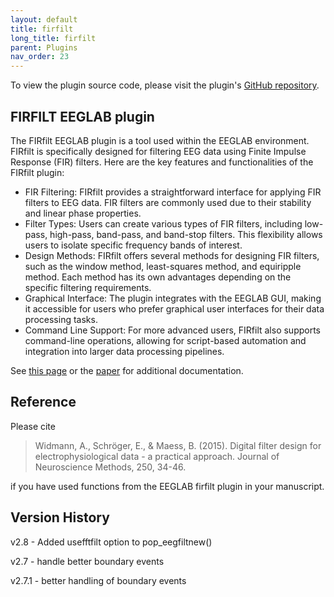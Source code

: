 ```yaml
---
layout: default
title: firfilt
long_title: firfilt
parent: Plugins
nav_order: 23
---
```

To view the plugin source code, please visit the plugin's [GitHub repository](https://github.com/sccn/firfilt).

FIRFILT EEGLAB plugin
-------------
The FIRfilt EEGLAB plugin is a tool used within the EEGLAB environment. FIRfilt is specifically designed for filtering EEG data using Finite Impulse Response (FIR) filters. Here are the key features and functionalities of the FIRfilt plugin:

* FIR Filtering: FIRfilt provides a straightforward interface for applying FIR filters to EEG data. FIR filters are commonly used due to their stability and linear phase properties.
* Filter Types: Users can create various types of FIR filters, including low-pass, high-pass, band-pass, and band-stop filters. This flexibility allows users to isolate specific frequency bands of interest.
* Design Methods: FIRfilt offers several methods for designing FIR filters, such as the window method, least-squares method, and equiripple method. Each method has its own advantages depending on the specific filtering requirements.
* Graphical Interface: The plugin integrates with the EEGLAB GUI, making it accessible for users who prefer graphical user interfaces for their data processing tasks.
* Command Line Support: For more advanced users, FIRfilt also supports command-line operations, allowing for script-based automation and integration into larger data processing pipelines.
 
See [this page](https://eeglab.org/others/Firfilt_FAQ.html) or the [paper](https://home.uni-leipzig.de/biocog/eprints/widmann_a2015jneuroscimeth250_34.pdf) for additional documentation.

Reference
-------------
Please cite

> Widmann, A., Schröger, E., & Maess, B. (2015). Digital filter design for electrophysiological data - a practical approach. Journal of Neuroscience Methods, 250, 34-46.

if you have used functions from the EEGLAB firfilt plugin in your manuscript.

Version History
---------------
v2.8 - Added usefftfilt option to pop_eegfiltnew()

v2.7 - handle better boundary events

v2.7.1 - better handling of boundary events
